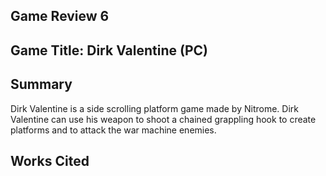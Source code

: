 ## Game Review 6

## Game Title: Dirk Valentine (PC) 

## Summary

Dirk Valentine is a side scrolling platform game made by Nitrome. Dirk Valentine can use his weapon to shoot a chained grappling hook to create platforms and to attack the war machine enemies. 

## Works Cited
 
